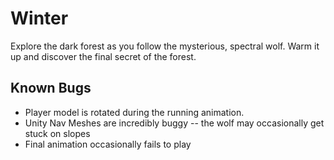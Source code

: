 # Winter

Explore the dark forest as you follow the mysterious, spectral wolf.  Warm it up and discover the final secret of the forest.  

## Known Bugs
- Player model is rotated during the running animation.
- Unity Nav Meshes are incredibly buggy -- the wolf may occasionally get stuck on slopes
- Final animation occasionally fails to play
